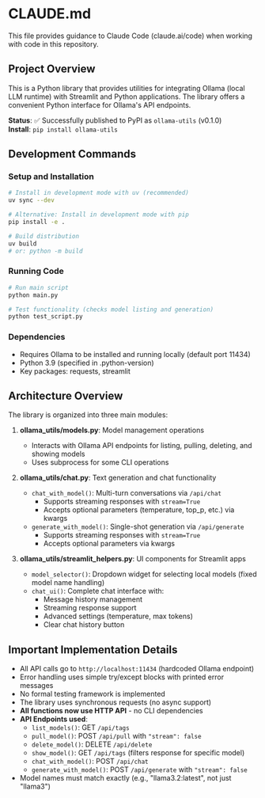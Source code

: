 # CLAUDE.md

This file provides guidance to Claude Code (claude.ai/code) when working with code in this repository.

## Project Overview
This is a Python library that provides utilities for integrating Ollama (local LLM runtime) with Streamlit and Python applications. The library offers a convenient Python interface for Ollama's API endpoints.

**Status**: ✅ Successfully published to PyPI as `ollama-utils` (v0.1.0)  
**Install**: `pip install ollama-utils`

## Development Commands

### Setup and Installation
```bash
# Install in development mode with uv (recommended)
uv sync --dev

# Alternative: Install in development mode with pip
pip install -e .

# Build distribution
uv build
# or: python -m build
```

### Running Code
```bash
# Run main script
python main.py

# Test functionality (checks model listing and generation)
python test_script.py
```

### Dependencies
- Requires Ollama to be installed and running locally (default port 11434)
- Python 3.9 (specified in .python-version)
- Key packages: requests, streamlit

## Architecture Overview

The library is organized into three main modules:

1. **ollama_utils/models.py**: Model management operations
   - Interacts with Ollama API endpoints for listing, pulling, deleting, and showing models
   - Uses subprocess for some CLI operations

2. **ollama_utils/chat.py**: Text generation and chat functionality
   - `chat_with_model()`: Multi-turn conversations via `/api/chat`
     - Supports streaming responses with `stream=True`
     - Accepts optional parameters (temperature, top_p, etc.) via kwargs
   - `generate_with_model()`: Single-shot generation via `/api/generate`
     - Supports streaming responses with `stream=True`
     - Accepts optional parameters via kwargs

3. **ollama_utils/streamlit_helpers.py**: UI components for Streamlit apps
   - `model_selector()`: Dropdown widget for selecting local models (fixed model name handling)
   - `chat_ui()`: Complete chat interface with:
     - Message history management
     - Streaming response support
     - Advanced settings (temperature, max tokens)
     - Clear chat history button

## Important Implementation Details

- All API calls go to `http://localhost:11434` (hardcoded Ollama endpoint)
- Error handling uses simple try/except blocks with printed error messages
- No formal testing framework is implemented
- The library uses synchronous requests (no async support)
- **All functions now use HTTP API** - no CLI dependencies
- **API Endpoints used**:
  - `list_models()`: GET `/api/tags`
  - `pull_model()`: POST `/api/pull` with `"stream": false`
  - `delete_model()`: DELETE `/api/delete`
  - `show_model()`: GET `/api/tags` (filters response for specific model)
  - `chat_with_model()`: POST `/api/chat`
  - `generate_with_model()`: POST `/api/generate` with `"stream": false`
- Model names must match exactly (e.g., "llama3.2:latest", not just "llama3")